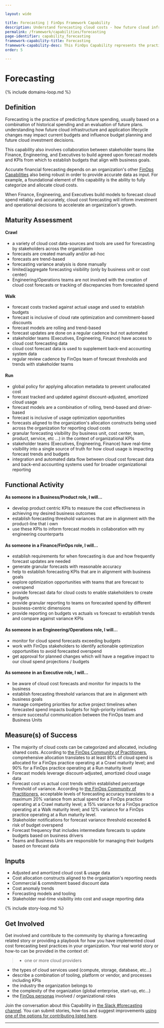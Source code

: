 ```yaml
---

layout: wide

title: Forecasting | FinOps Framework Capability
description: Understand forecasting cloud costs - how future cloud infrastructure and application lifecycle changes may impact current budgets and influence budget planning and future cloud investment decisions.
permalink: /framework/capabilities/forecasting
page-identifier: capability_forecasting
framework-capability-title: Forecasting
framework-capability-desc: This FinOps Capability represents the practice of understanding how future cloud infrastructure and application lifecycle changes may impact current budgets... 
order: 5

---
```


# Forecasting

{% include domains-loop.md %}

## Definition
Forecasting is the practice of predicting future spending, usually based on a combination of historical spending and an evaluation of future plans. understanding how future cloud infrastructure and application lifecycle changes may impact current budgets and influence budget planning and future cloud investment decisions.

This capability also involves collaboration between stakeholder teams like Finance, Engineering, and Executives to build agreed upon forecast models and KPIs from which to establish budgets that align with business goals.

Accurate financial forecasting depends on an organization's other [FinOps Capabilities](https://www.finops.org/framework/capabilities/) also being robust in order to provide accurate data as input.  For example, a foundational element of this capability is the ability to fully categorize and allocate cloud costs.

When Finance, Engineering, and Executives build models to forecast cloud spend
reliably and accurately, cloud cost forecasting will inform investment and operational decisions to accelerate an organization's growth.



## Maturity Assessment
#### Crawl
* a variety of cloud cost data-sources and tools are used for forecasting by stakeholders across the organization
* forecasts are created manually and/or ad-hoc
* forecasts are trend-based
* forecasting variance analysis is done manually
* limited/aggregate forecasting visibility (only by business unit or cost center)
* Engineering/Operations teams are not involved with the creation of cloud cost forecasts or tracking of discrepancies from forecasted spend

#### Walk
* forecast costs tracked against actual usage and used to establish budgets
* forecast is inclusive of cloud rate optimization and commitment-based discounts
* forecast models are rolling and trend-based
* forecast updates are done on a regular cadence but not automated
* stakeholder teams (Executives, Engineering, Finance) have access to cloud cost forecasting data
* cloud cost forecast data is used to supplement back-end accounting system data
* regular review cadence by FinOps team of forecast thresholds and trends with stakeholder teams

#### Run
* global policy for applying allocation metadata to prevent unallocated cost
* forecast tracked and updated against discount-adjusted, amortized cloud usage
* forecast models are a combination of rolling, trend-based and driver-based
* forecast is inclusive of usage optimization opportunities
* forecasts aligned to the organization's allocation constructs being used across the organization for reporting cloud costs
* granular forecasting visibility (by business unit, cost center, team, product, service, etc ...) in the context of organizational KPIs
* stakeholder teams (Executives, Engineering, Finance) have real-time visibility into a single source of truth for how cloud usage is impacting forecast trends and budgets
* integration and automated data flow between cloud cost forecast data and back-end accounting systems used for broader organizational reporting




## Functional Activity
#### As someone in a Business/Product role, I will…
* develop product centric KPIs to measure the cost effectiveness in achieving my desired business outcomes
* establish forecasting threshold variances that are in alignment with the product-line that i own
* use these KPIs to inform forecast models in collaboration with my engineering counterparts

#### As someone in a Finance/FinOps role, I will…
* establish requirements for when forecasting is due and how frequently forecast updates are needed
* generate granular forecasts with reasonable accuracy
* help to establish forecasting KPIs that are in alignment with business goals
* explore optimization opportunities with teams that are forecast to overspend
* provide forecast data for cloud costs to enable stakeholders to create budgets
* provide granular reporting to teams on forecasted spend by different business-centric dimensions
* provide reporting on budgets vs actuals vs forecast to establish trends and compare against variance KPIs

#### As someone in an Engineering/Operations role, I will...
* monitor for cloud spend forecasts exceeding budgets
* work with FinOps stakeholders to identify actionable optimization opportunities to avoid forecasted overspend
* get approval for planned changes which will have a negative impact to our cloud spend projections / budgets

#### As someone in an Executive role, I will…
* be aware of cloud cost forecasts and monitor for impacts to the business
* establish forecasting threshold variances that are in alignment with business goals
* manage competing priorities for active project timelines when forecasted spend impacts budgets for high-priority initiatives
* ensure successful communication between the FinOps team and Business Units


## Measure(s) of Success
* The majority of cloud costs can be categorized and allocated, including shared costs.  According to [the FinOps Community of Practitioners](https://data.finops.org/), comprehensive allocation translates to at least 80% of cloud spend is allocated for a FinOps practice operating at a Crawl maturity level; and 90% for a FinOps practice operating at a Run maturity level
* Forecast models leverage discount-adjusted, amortized cloud usage data
* Forecast cost vs actual cost trends within established percentage threshold of variance.  According to [the FinOps Community of Practitioners](https://data.finops.org/), acceptable levels of forecasting accuracy translates to a maximum 20% variance from actual spend for a FinOps practice operating at a Crawl maturity level; a 15% variance for a FinOps practice operating at a Walk maturity level; and 12% variance for a FinOps practice operating at a Run maturity level.
* Stakeholder notifications for forecast variance threshold exceeded & risk of budget overspend
* Forecast frequency that includes intermediate forecasts to update budgets based on business drivers
* Teams and Business Units are responsible for managing their budgets based on forecast data


## Inputs
* Adjusted and amortized cloud cost & usage data
* Cost allocation constructs aligned to the organization's reporting needs
* Commercial & commitment based discount data
* Cost anomaly trends
* Forecasting models and tooling
* Stakeholder real-time visibility into cost and usage reporting data


{% include story-loop.md %}


## Get Involved

Get involved and contribute to the community by sharing a forecasting related story or providing a playbook for how you have implemented cloud cost forecasting best practices in your organization. Your real world story or how-to can be provided in the context of:
>* one or more cloud providers
* the types of cloud services used (compute, storage, database, etc...)
* describe a combination of  tooling, platform or vendor, and processes including KPIs
* the industry the organization belongs to
* the complexity of the organization (global enterprise, start-up, etc…)
* the [FinOps personas](https://www.finops.org/framework/personas/) involved / organizational roles

Join the conversation about this Capability in [the Slack #forecasting channel](https://finopsfoundation.slack.com/archives/C01T6BW6TFZ). You can submit stories, how-tos and suggest improvements [using one of the options for contributing listed here](https://www.finops.org/introduction/how-to-contribute/).


---
